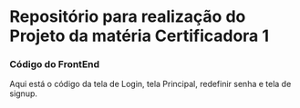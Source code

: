 # Repositório para realização do Projeto da matéria Certificadora 1
### Código do FrontEnd
Aqui está o código da tela de Login, tela Principal, redefinir senha e tela de signup.
